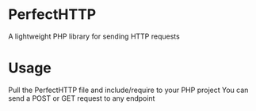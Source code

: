 # PerfectHTTP
 A lightweight PHP library for sending HTTP requests
 
# Usage
 Pull the PerfectHTTP file and include/require to your PHP project
 You can send a POST or GET request to any endpoint


